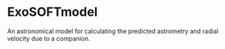 # ExoSOFTmodel
An astronomical model for calculating the predicted astrometry and radial velocity due to a companion.
